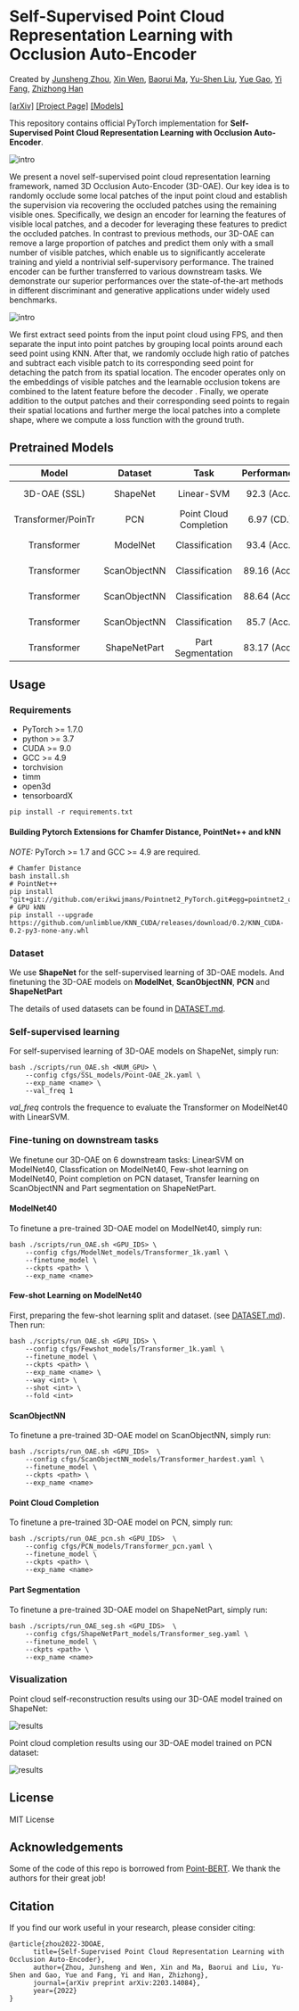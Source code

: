 # Self-Supervised Point Cloud Representation Learning with Occlusion Auto-Encoder

Created by [Junsheng Zhou](https://junshengzhou.github.io/), [Xin Wen](https://scholar.google.com/citations?user=7gcGzs8AAAAJ&hl=zh-CN&oi=ao), [Baorui Ma](https://mabaorui.github.io/), [Yu-Shen Liu](https://yushen-liu.github.io/), [Yue Gao](https://www.gaoyue.org/), [Yi Fang](http://mmvc.engineering.nyu.edu/), [Zhizhong Han](https://h312h.github.io/)

[[arXiv]](https://arxiv.org/pdf/2203.14084.pdf) [[Project Page]](https://junshengzhou.github.io/3D-OAE/) [[Models]](#pretrained-models)

This repository contains official PyTorch implementation for __Self-Supervised Point Cloud Representation Learning with Occlusion Auto-Encoder__.

![intro](figs/3D-OAE.png)

We present a novel self-supervised point cloud representation learning framework, named 3D Occlusion Auto-Encoder (3D-OAE). Our key idea is to randomly occlude some local patches of the input point cloud and establish the supervision via recovering the occluded patches using the remaining visible ones. Specifically, we design an encoder for learning the features of visible local patches, and a decoder for leveraging these features to predict the occluded patches. In contrast to previous methods, our 3D-OAE can remove a large proportion of patches and predict them only with a small number of visible patches, which enable us to significantly accelerate training and yield a nontrivial self-supervisory performance. The trained encoder can be further transferred to various downstream tasks. We demonstrate our superior performances over the state-of-the-art methods in different discriminant and generative applications under widely used benchmarks.

![intro](figs/overview.png)

We first extract seed points from the input point cloud using FPS, and then separate the input into point patches by grouping local points around each seed point using KNN. After that, we randomly occlude high ratio of patches and subtract each visible patch to its corresponding seed point for detaching the patch from its spatial location. The encoder operates only on the embeddings of visible patches and the learnable occlusion tokens are combined to the latent feature before the decoder . Finally, we operate addition to the output patches and their corresponding seed points to regain their spatial locations and further merge the local patches into a complete shape, where we compute a loss function with the ground truth.

## Pretrained Models
|Model| Dataset  | Task | Performance | Config | Url|
| :---:| :---: | :---: |  :---: | :---: | :---: |
| 3D-OAE (SSL) | ShapeNet | Linear-SVM | 92.3 (Acc.) | [config](cfgs/SSL_models/Point-OAE_2k.yaml) | [Google Drive](https://drive.google.com/file/d/1_s4mi-oKY21nOG7c9ZgNuwNJwH_2QfS_/view?usp=sharing) |
| Transformer/PoinTr | PCN |Point Cloud Completion| 6.97 (CD.)| [config](cfgs/PCN_models/Transformer_pcn.yaml)| [Google Drive](https://drive.google.com/file/d/1gCud4WI_zhVkuCXCIbiyKK4wx2yso66H/view?usp=sharing) | 
| Transformer| ModelNet | Classification | 93.4 (Acc.)|  [config](cfgs/ModelNet_models/Transformer_1k.yaml) | [Google Drive](https://drive.google.com/file/d/1LIyayrmyCppBu8jmVmA69bAhDWelASnw/view?usp=sharing) |
| Transformer| ScanObjectNN |Classification| 89.16 (Acc.) | [config](cfgs/ScanObjectNN_models/Transformer_objectbg.yaml) | [Google Drive](https://drive.google.com/file/d/15XTQEf-DthrqLAE9RUAF-hDhs2RShMv_/view?usp=sharing) |
| Transformer| ScanObjectNN |Classification| 88.64 (Acc.) | [config](cfgs/ScanObjectNN_models/Transformer_objectonly.yaml) | [Google Drive](https://drive.google.com/file/d/1QQPj45-VV4WIktxscIqEuT5YVdxSgKX5/view?usp=sharing) |
| Transformer| ScanObjectNN |Classification| 85.7 (Acc.) | [config](cfgs/ScanObjectNN_models/Transformer_hardest.yaml) | [Google Drive](https://drive.google.com/file/d/1iLg0Gi1jzf7yktWoc5w_e9p4tBj9FEaE/view?usp=sharing) |
| Transformer| ShapeNetPart |Part Segmentation| 83.17 (Acc.) | [config](cfgs/ShapeNetPart_models/Transformer_seg.yaml) | [Google Drive](https://drive.google.com/file/d/1vdxFZmHbwucjdILmPftqO7YlUuIW70Er/view?usp=sharing) |



## Usage

### Requirements

- PyTorch >= 1.7.0
- python >= 3.7
- CUDA >= 9.0
- GCC >= 4.9 
- torchvision
- timm
- open3d
- tensorboardX

```
pip install -r requirements.txt
```

#### Building Pytorch Extensions for Chamfer Distance, PointNet++ and kNN

*NOTE:* PyTorch >= 1.7 and GCC >= 4.9 are required.

```
# Chamfer Distance
bash install.sh
# PointNet++
pip install "git+git://github.com/erikwijmans/Pointnet2_PyTorch.git#egg=pointnet2_ops&subdirectory=pointnet2_ops_lib"
# GPU kNN
pip install --upgrade https://github.com/unlimblue/KNN_CUDA/releases/download/0.2/KNN_CUDA-0.2-py3-none-any.whl
```

### Dataset

We use **ShapeNet** for the self-supervised learning of 3D-OAE models. And finetuning the 3D-OAE models on **ModelNet**, **ScanObjectNN**, **PCN** and **ShapeNetPart**

The details of used datasets can be found in [DATASET.md](./DATASET.md).

### Self-supervised learning
For self-supervised learning of 3D-OAE models on ShapeNet, simply run:
```
bash ./scripts/run_OAE.sh <NUM_GPU> \
    --config cfgs/SSL_models/Point-OAE_2k.yaml \
    --exp_name <name> \
    --val_freq 1
```
*val_freq* controls the frequence to evaluate the Transformer on ModelNet40 with LinearSVM.

### Fine-tuning on downstream tasks
We finetune our 3D-OAE on 6 downstream tasks: LinearSVM on ModelNet40, Classfication on ModelNet40, Few-shot learning on ModelNet40, Point completion on PCN dataset, Transfer learning on ScanObjectNN and Part segmentation on ShapeNetPart.

#### ModelNet40
To finetune a pre-trained 3D-OAE model on ModelNet40, simply run:
```
bash ./scripts/run_OAE.sh <GPU_IDS> \
    --config cfgs/ModelNet_models/Transformer_1k.yaml \
    --finetune_model \
    --ckpts <path> \
    --exp_name <name>
```

#### Few-shot Learning on ModelNet40
First, preparing the few-shot learning split and dataset. (see [DATASET.md](./DATASET.md)). Then run:
```
bash ./scripts/run_OAE.sh <GPU_IDS> \
    --config cfgs/Fewshot_models/Transformer_1k.yaml \
    --finetune_model \
    --ckpts <path> \
    --exp_name <name> \
    --way <int> \
    --shot <int> \
    --fold <int>
```

#### ScanObjectNN
To finetune a pre-trained 3D-OAE model on ScanObjectNN, simply run:
```
bash ./scripts/run_OAE.sh <GPU_IDS>  \
    --config cfgs/ScanObjectNN_models/Transformer_hardest.yaml \
    --finetune_model \
    --ckpts <path> \
    --exp_name <name>
```

#### Point Cloud Completion
To finetune a pre-trained 3D-OAE model on PCN, simply run:
```
bash ./scripts/run_OAE_pcn.sh <GPU_IDS>  \
    --config cfgs/PCN_models/Transformer_pcn.yaml \
    --finetune_model \
    --ckpts <path> \
    --exp_name <name>
```

#### Part Segmentation
To finetune a pre-trained 3D-OAE model on ShapeNetPart, simply run:
```
bash ./scripts/run_OAE_seg.sh <GPU_IDS>  \
    --config cfgs/ShapeNetPart_models/Transformer_seg.yaml \
    --finetune_model \
    --ckpts <path> \
    --exp_name <name>
```


### Visualization
Point cloud self-reconstruction results using our 3D-OAE model trained on ShapeNet:

![results](figs/selfreconstruction.png)

Point cloud completion results using our 3D-OAE model trained on PCN dataset:

![results](figs/completion.png)

## License
MIT License

## Acknowledgements
Some of the code of this repo is borrowed from [Point-BERT](https://github.com/lulutang0608/Point-BERT). We thank the authors for their great job!

## Citation
If you find our work useful in your research, please consider citing: 
```
@article{zhou2022-3DOAE,
      title={Self-Supervised Point Cloud Representation Learning with Occlusion Auto-Encoder},
      author={Zhou, Junsheng and Wen, Xin and Ma, Baorui and Liu, Yu-Shen and Gao, Yue and Fang, Yi and Han, Zhizhong},
      journal={arXiv preprint arXiv:2203.14084},
      year={2022}
}
```
